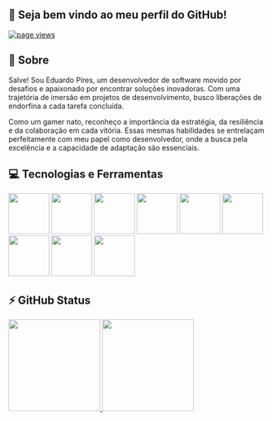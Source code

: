 ## 👋 Seja bem vindo ao meu perfil do GitHub! 
<p align="left">
  <a href="https://github.com/Eduardo-JP-Ferreira">
    <img src="https://komarev.com/ghpvc/?username=Eduardo-JP-Ferreira" alt="page views">
  </a>
</p>

## :page_with_curl: Sobre

Salve! Sou Eduardo Pires, um desenvolvedor de software movido por desafios e apaixonado por encontrar soluções inovadoras. Com uma trajetória de imersão em projetos de desenvolvimento, busco liberações de endorfina a cada tarefa concluída.

Como um gamer nato, reconheço a importância da estratégia, da resiliência e da colaboração em cada vitória. Essas mesmas habilidades se entrelaçam perfeitamente com meu papel como desenvolvedor, onde a busca pela excelência e a capacidade de adaptação são essenciais.

## :computer: Tecnologias e Ferramentas
<div>
  <img loading="lazy" height="80em" src="https://cdn.jsdelivr.net/gh/devicons/devicon/icons/arduino/arduino-original-wordmark.svg" />
  <img loading="lazy" height="80em" src="https://cdn.jsdelivr.net/gh/devicons/devicon/icons/canva/canva-original.svg" />
  <img loading="lazy" height="80em" src="https://cdn.jsdelivr.net/gh/devicons/devicon/icons/codepen/codepen-original-wordmark.svg" />
  <img loading="lazy" height="80em" src="https://cdn.jsdelivr.net/gh/devicons/devicon/icons/cplusplus/cplusplus-original.svg" />
  <img loading="lazy" height="80em" src="https://cdn.jsdelivr.net/gh/devicons/devicon/icons/express/express-original-wordmark.svg" />
  <img loading="lazy" height="80em" src="https://cdn.jsdelivr.net/gh/devicons/devicon/icons/git/git-original-wordmark.svg" />
  <img loading="lazy" height="80em" src="https://cdn.jsdelivr.net/gh/devicons/devicon/icons/github/github-original.svg" />
  <img loading="lazy" height="80em" src="https://cdn.jsdelivr.net/gh/devicons/devicon/icons/html5/html5-original-wordmark.svg" />
  <img loading="lazy" height="80em" src="https://cdn.jsdelivr.net/gh/devicons/devicon/icons/javascript/javascript-original.svg" />
</div>


## ⚡ GitHub Status
<div>
  <a href="https://github.com/Eduardo-JP-Ferreira">
  <img loading="lazy" height="180em" src="https://github-readme-stats.vercel.app/api/top-langs/?username=Eduardo-JP-Ferreira&layout=compact&langs_count=7&theme=chartreuse-dark"/>
  <img loading="lazy" height="180em" src="https://github-readme-stats.vercel.app/api?username=Eduardo-JP-Ferreira&rank_icon=github&show_icons=true&show=prs_merged_percentage&theme=chartreuse-dark&include_all_commits=true&count_private=true"/>
</div>
<!--
**Eduardo-JP-Ferreira/Eduardo-JP-Ferreira** is a ✨ _special_ ✨ repository because its `README.md` (this file) appears on your GitHub profile.
Here are some ideas to get you started:
- 🔭 I’m currently working on ...
- 🌱 I’m currently learning ...
- 👯 I’m looking to collaborate on ...
- 🤔 I’m looking for help with ...
- 💬 Ask me about ...
- 📫 How to reach me: ...
- 😄 Pronouns: ...
- ⚡ Fun fact: ...
-->
